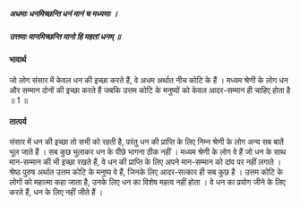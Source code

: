 ##### अधमाः धनमिच्छन्ति धनं मानं च मध्यमाः ।
##### उत्तमाः मानमिच्छन्ति मानो हि महतां धनम् ॥

#### भावार्थ

जो लोग संसार में केवल धन की इच्छा करते हैं, वे अधम अर्थात नीच कोटि के हैं । मध्यम श्रेणी के लोग धन और सम्मान दोनों की इच्छा करते हैं जबकि उत्तम कोटि के मनुष्यों को केवल आदर-सम्मान ही चाहिए होता है ॥ 1 ॥

#### तात्पर्य

संसार में धन की इच्छा तो सभी को रहती है, परंतु धन की प्राप्ति के लिए निम्न श्रेणी के लोग अन्य सब बातें भूल जाते हैं । सब कुछ भुलाकर धन के पीछे भागना ठीक नहीं । मध्यम श्रेणी के लोग वे हैं जो धन के साथ मान-सम्मान की भी इच्छा रखते हैं, वे धन की प्राप्ति के लिए अपने मान-सम्मान को दांव पर नहीं लगाते । श्रेष्ठ पुरुष अर्थात उत्तम कोटि के मनुष्य वे हैं, जिनके लिए आदर-सत्कार ही सब कुछ है । उत्तम कोटि के लोगों को महात्मा कहा जाता है, उनके लिए धन का विशेष महत्व नहीं होता । वे धन का प्रयोग जीने के लिए करते हैं, धन के लिए नहीं जीते हैं ।